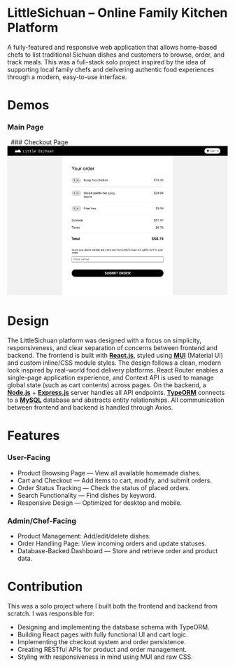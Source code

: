 # LittleSichuan – Online Family Kitchen Platform
A fully-featured and responsive web application that allows home-based chefs to list traditional Sichuan dishes and customers to browse, order, and track meals. This was a full-stack solo project inspired by the idea of supporting local family chefs and delivering authentic food experiences through a modern, easy-to-use interface.

# Demos
### Main Page
<img src="‎./LittleSichuan/src/assets/demo2.gif" alt="" width="700" />
<img src="‎./LittleSichuan/src/assets/demo3.gif" alt="" width="700" />
### Checkout Page
<img src="./LittleSichuan/src/assets/littlesichuan_checkout.png" alt="" width="700" />

# Design
The LittleSichuan platform was designed with a focus on simplicity, responsiveness, and clear separation of concerns between frontend and backend.
The frontend is built with [**React.js**](#React.js), styled using [**MUI**](#MUI) (Material UI) and custom inline/CSS module styles. The design follows a clean, modern look inspired by real-world food delivery platforms.
React Router enables a single-page application experience, and Context API is used to manage global state (such as cart contents) across pages.
On the backend, a [**Node.js**](#Node.js) + [**Express.js**](#Express.j) server handles all API endpoints. [**TypeORM**](#TypeORM) connects to a [**MySQL**](#MySQL) database and abstracts entity relationships.
All communication between frontend and backend is handled through Axios.

# Features
### User-Facing
- Product Browsing Page — View all available homemade dishes.
- Cart and Checkout — Add items to cart, modify, and submit orders.
- Order Status Tracking — Check the status of placed orders.
- Search Functionality — Find dishes by keyword.
- Responsive Design — Optimized for desktop and mobile.

### Admin/Chef-Facing
- Product Management: Add/edit/delete dishes.
- Order Handling Page: View incoming orders and update statuses.
- Database-Backed Dashboard — Store and retrieve order and product data.

# Contribution
This was a solo project where I built both the frontend and backend from scratch.
I was responsible for:
- Designing and implementing the database schema with TypeORM.
- Building React pages with fully functional UI and cart logic.
- Implementing the checkout system and order persistence.
- Creating RESTful APIs for product and order management.
- Styling with responsiveness in mind using MUI and raw CSS.


